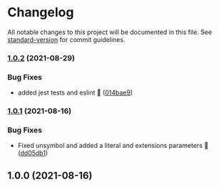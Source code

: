 # Changelog

All notable changes to this project will be documented in this file. See [standard-version](https://github.com/conventional-changelog/standard-version) for commit guidelines.

### [1.0.2](https://github.com/JebBarbas/helpscript/compare/v1.0.1...v1.0.2) (2021-08-29)


### Bug Fixes

* added jest tests and eslint 🧪 ([014bae9](https://github.com/JebBarbas/helpscript/commit/014bae9cf94c8c3deb95f7d48247a85376d10a0a))

### [1.0.1](https://github.com/JebBarbas/helpscript/compare/v1.0.0...v1.0.1) (2021-08-16)


### Bug Fixes

* Fixed unsymbol and added a literal and extensions parameters 💙 ([dd05db1](https://github.com/JebBarbas/helpscript/commit/dd05db1c8e1dc280a3d27d5ba2c3b0f364ef4f5b))

## 1.0.0 (2021-08-16)
